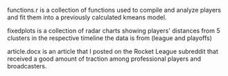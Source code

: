 functions.r is a collection of functions used to compile and analyze players and fit them into a previously calculated kmeans model.

fixedplots is a collection of radar charts showing players' distances from 5 clusters in the respective timeline the data is from (league and playoffs)

article.docx is an article that I posted on the Rocket League subreddit that received a good amount of traction among professional players and broadcasters.
